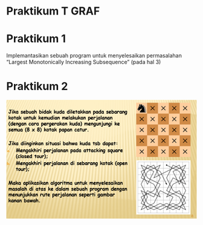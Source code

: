 # Praktikum T GRAF

# Praktikum 1
Implemantasikan sebuah program untuk menyelesaikan permasalahan “Largest Monotonically Increasing Subsequence” (pada hal 3)


# Praktikum 2
![](./img/Soal%202.png)